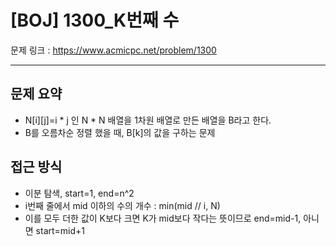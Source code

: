 # [BOJ] 1300_K번째 수

문제 링크 : https://www.acmicpc.net/problem/1300

----------------------
## 문제 요약
  - N[i][j]=i * j 인 N * N 배열을 1차원 배열로 만든 배열을 B라고 한다.
  - B를 오름차순 정렬 했을 때, B[k]의 값을 구하는 문제

## 접근 방식
  - 이분 탐색, start=1, end=n^2
  - i번째 줄에서 mid 이하의 수의 개수 : min(mid // i, N)
  - 이를 모두 더한 값이 K보다 크면 K가 mid보다 작다는 뜻이므로 end=mid-1, 아니면 start=mid+1
